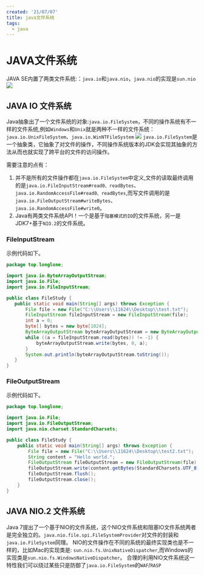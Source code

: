 ```yaml
---
created: '21/07/07'
title: java文件系统
tags:
  - java
---
```

# JAVA文件系统
JAVA SE内置了两类文件系统:：`java.io`和`java.nio`，`java.nio`的实现是`sun.nio`
![](https://gitee.com/guuest/images/raw/master/img/20210707110121.png)
## JAVA IO 文件系统
Java抽象出了一个文件系统的对象:`java.io.FileSystem`，不同的操作系统有不一样的文件系统,例如`Windows`和`Unix`就是两种不一样的文件系统： `java.io.UnixFileSystem`、`java.io.WinNTFileSystem`
![](https://gitee.com/guuest/images/raw/master/img/20210707110434.png)
`java.io.FileSystem`是一个抽象类，它抽象了对文件的操作，不同操作系统版本的JDK会实现其抽象的方法从而也就实现了跨平台的文件的访问操作。

需要注意的点有：
1.  并不是所有的文件操作都在`java.io.FileSystem`中定义,文件的读取最终调用的是`java.io.FileInputStream#read0、readBytes`、`java.io.RandomAccessFile#read0、readBytes`,而写文件调用的是`java.io.FileOutputStream#writeBytes`、`java.io.RandomAccessFile#write0`。
2.  Java有两类文件系统API！一个是基于`阻塞模式的IO`的文件系统，另一是JDK7+基于`NIO.2`的文件系统。

### FileInputStream
示例代码如下。
 ```java
package top.longlone;

import java.io.ByteArrayOutputStream;
import java.io.File;
import java.io.FileInputStream;

public class FileStudy {
    public static void main(String[] args) throws Exception {
        File file = new File("C:\\Users\\11624\\Desktop\\test.txt");
        FileInputStream fileInputStream = new FileInputStream(file);
        int a = 0;
        byte[] bytes = new byte[1024];
        ByteArrayOutputStream byteArrayOutputStream = new ByteArrayOutputStream();
        while ((a = fileInputStream.read(bytes)) != -1) {
            byteArrayOutputStream.write(bytes, 0, a);
        }
        System.out.println(byteArrayOutputStream.toString());
    }
}
```

### FileOutputStream
示例代码如下。
```java
package top.longlone;

import java.io.File;
import java.io.FileOutputStream;
import java.nio.charset.StandardCharsets;

public class FileStudy {
    public static void main(String[] args) throws Exception {
        File file = new File("C:\\Users\\11624\\Desktop\\test2.txt");
        String content = "Hello world.";
        FileOutputStream fileOutputStream = new FileOutputStream(file);
        fileOutputStream.write(content.getBytes(StandardCharsets.UTF_8));
        fileOutputStream.flush();
        fileOutputStream.close();
    }
}

```

## JAVA NIO.2 文件系统
Java 7提出了一个基于NIO的文件系统，这个NIO文件系统和阻塞IO文件系统两者是完全独立的。`java.nio.file.spi.FileSystemProvider`对文件的封装和`java.io.FileSystem`同理。
NIO的文件操作在不同的系统的最终实现类也是不一样的，比如Mac的实现类是: `sun.nio.fs.UnixNativeDispatcher`,而Windows的实现类是`sun.nio.fs.WindowsNativeDispatcher`。
合理的利用NIO文件系统这一特性我们可以绕过某些只是防御了`java.io.FileSystem`的`WAF`/`RASP`

